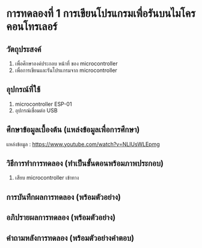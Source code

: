 # การทดลองที่ 1 การเขียนโปรแกรมเพื่อรันบนไมโครคอนโทรเลอร์

## วัตถุประสงค์
1. เพื่อศึกษาองค์ประกอบ หน้าที่ ของ microcontroller
2. เพื่อการเขียนและรันโปรแกรมจาก microcontroller

## อุปกรณ์ที่ใช้
1. microcontroller ESP-01
2. อุปกรณ์เชื่อมต่อ USB

## ศึกษาข้อมูลเบื้องต้น (แหล่งข้อมูลเพื่อการศึกษา)
แหล่งข้อมูล : https://www.youtube.com/watch?v=NLIUsWLEpmg
## วิธีการทำการทดลอง (ทำเป็นขั้นตอนพร้อมภาพประกอบ)
1. เสียบ microcontroller เข้าทาง
## การบันทึกผลการทดลอง (พร้อมตัวอย่าง)
## อภิปรายผลการทดลอง (พร้อมตัวอย่าง)
## คำถามหลังการทดลอง (พร้อมตัวอย่างคำตอบ)
